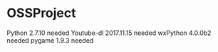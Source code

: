 # OSSProject

Python 2.7.10 needed
Youtube-dl 2017.11.15 needed
wxPython 4.0.0b2 needed
pygame 1.9.3 needed

